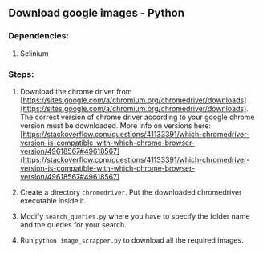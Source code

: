 ## Download google images - Python

### Dependencies:
1. Selinium

### Steps:
1. Download the chrome driver from [https://sites.google.com/a/chromium.org/chromedriver/downloads](https://sites.google.com/a/chromium.org/chromedriver/downloads). The correct version of chrome driver according to your google chrome version must be downloaded. More info on versions here: [https://stackoverflow.com/questions/41133391/which-chromedriver-version-is-compatible-with-which-chrome-browser-version/49618567#49618567](https://stackoverflow.com/questions/41133391/which-chromedriver-version-is-compatible-with-which-chrome-browser-version/49618567#49618567)

2. Create a directory `chromedriver`. Put the downloaded chromedriver executable inside it.

3. Modify `search_queries.py` where you have to specify the folder name and the queries for your search.

3. Run `python image_scrapper.py` to download all the required images.

